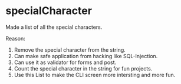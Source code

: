 # specialCharacter
Made a list of all the special characters.

Reason:
1. Remove the special character from the string.
2. Can make safe application from hacking like SQL-Injection.
3. Can use it as validator for forms and post.
4. Count the special character in the string for fun projects.
5. Use this List to make the CLI screen more intersting and more fun.


